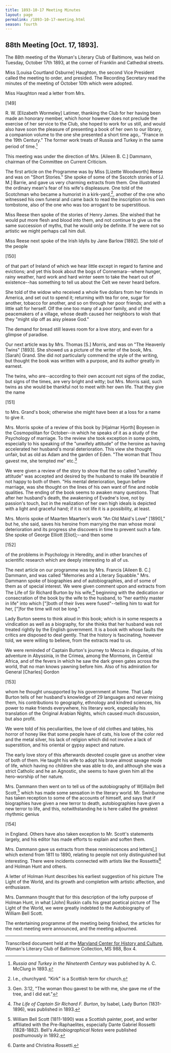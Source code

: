 ```yaml
---
title: 1893-10-17 Meeting Minutes
layout: page
permalink: /1893-10-17-meeting.html
season: fourth
---
```


<style>
    #maincontent{
        font-size:1.4em;
    }
</style>
## 88th Meeting [Oct. 17, 1893].

The 88th meeting of the Woman's Literary Club of Baltimore, was held on Tuesday, October 17th 1893, at the corner of Franklin and Cathedral streets.

Miss [Louisa Courtland Osburne] Haughton, the second Vice President called the meeting to order, and presided. The Recording Secretary read the minutes of the meeting of October 10th which were adopted.

Miss Haughton read a letter from Mrs.

[149]

R. W. [Elizabeth Wormeley] Latimer, thanking the Club for her having been made an honorary member, which honor however does not preclude the exercise of her service to the Club, she hoped to work for us still, and would also have soon the pleasure of presenting a book of her own to our library, a companion volume to the one she presented a short time ago,. "France in the 19th Century." The former work treats of Russia and Turkey in the same period of time.[^Latimer]

[^Latimer]: _Russia and Turkey in the Nineteenth Century_ was published by A. C. McClurg in 1893. 

This meeting was under the direction of Mrs. [Aileen B. C.] Dammann, chairman of the Committee on Current Criticism.

The first article on the Programme was by Miss [Lizette Woodworth] Reese and was on "Short Stories." She spoke of some of the Sscotch stories of [J. M.] Barrie, and gave us very charming extracts from them. One illustrated the ordinary mean's fear of his wife's displeasure. One told of the Scotchman who became a humorist in a kirk-yard,[^kirk], another of the one who witnessed his own funeral and came back to read the inscription on his own tombstone, also of the one who was too arrogant to be superstitious.

[^kirk]: I.e., churchyard. "Kirk" is a Scottish term for church.

Miss Reese then spoke of the stories of Henry James. She wished that he would put more flesh and blood into them, and not continue to give us the same succession of myths, that he would only be definite. If he were not so artistic we might perhaps call him dull.

Miss Reese next spoke of the Irish Idylls by Jane Barlow [1892]. She told of the people

[150]

of that part of Ireland of which we hear little except in regard to famine and evictions; and yet this book about the bogs of Connemara--where hunger, rainy weather, hard work and hard winter seem to take the heart out of existence--has something to tell us about the Celt we never heard before.

She told of the widow who received a whole five dollars from her friends in America, and set out to spend it; returning with tea for one, sugar for another, tobacco for another, and so on through her poor friends; and with a little salt for herself. OIf the one too many of a poor family, and of the peacemakers of a village, whose death caused her neighbors to wish that they "might slip off as aisy please God."

The demand for bread still leaves room for a love story, and even for a glimpse of paradise.

Our next article was by Mrs. Thomas [S.] Morris, and was on "The Heavenly Twins" [1893]. She showed us a picture of the writer of the book, Mrs. [Sarah] Grand. She did not particularly commend the style of the writing, but thought the book was written with a purpose, and its author greatly in earnest.

The twins, who are--according to their own account not signs of the zodiac, but signs of the times, are very bright and witty; but Mrs. Morris said, such twins as she would be thankful not to meet with her own life. That they give the name

[151]

to Mrs. Grand's book; otherwise she might have been at a loss for a name to give it.

Mrs. Morris spoke of a review of this book by [Hjalmar Hjorth] Boyesen in the Cosmopolitan for October--in which he speaks of it as a study of the Psychology of marriage. To the review she took exception in some points, especially to his speaking of the "unwifely attitude" of the heroine as having accelerated her husband's moral deterioration. This view she thought unfair, but as old as Adam and the garden of Eden. "The woman that Thou gavest me, she tempted me" etc.[^tempter]

[^tempter]: Gen. 3:12, "The woman thou gavest to be with me, she gave me of the tree, and I did eat."

We were given a review of the story to show that the so called "unwifely attitude" was accepted and desired by the husband to make life bearable if not happy to both of them. "His mental deterioration, begun before marriage, was she thought on the lines of his own want of fine and noble qualities. The ending of the book seems to awaken many questions. That after her husband's death, the awakening of Evadne's love, not by passion's touch, but in the realization of her own high ideals is depicted with a light and graceful hand; if it is not life it is a possibility, at least.

Mrs. Morris spoke of Maarten Maarten's work "An Old Maid's Love" [1890]," but he, she said, saves his heroine from marrying the man whose moral deterioration and its progress she discovers in time to prevent such a fate. She spoke of George Elliott [Eliot];--and then some

[152]

of the problems in Psychology in Heredity, and in other branches of scientific research which are deeply interesting to all of us.

The next article on our programme was by Mrs. Francis [Aileen B. C.] Dammann, and was called "Memories and a Literary Squabble." Mrs. Dammann spoke of biographies and of autobiographies, and of some of them as of special interest. We were given comment upon and extracts from The Life of Sir Richard Burton by his wife;[^Burton] beginning with the dedication or consecration of the book by the wife to the husband, to "her earthly master in life" into which ["]both of their lives were fused"--telling him to wait for her, ["]for the time will not be long."

[^Burton]: _The Life of Captain Sir Richard F. Burton_, by Isabel, Lady Burton (1831-1896), was published in 1893.

Lady Burton seems to think aloud in this book; which is in some respects a vindication as well as a biography, for she thinks that her husband was not treated rightly by the English government. It is a book with whose faults the critics are disposed to deal gently. That the history is fascinating, however told, we were willing to believe, from the extracts read to us.

We were reminded of Captain Burton's journey to Mecca in disguise, of his adventure in Abyssinia, in the Crimea, among the Mormons, in Central Africa, and of the fevers in which he saw the dark green gates across the world, that no man knows yawning before him. Also of his admiration for General [Charles] Gordon

[153]

whom he thought unsupported by his government at home. That Lady Burton tells of her husband's knowledge of 29 languages and never mixing them, his contributions to geography, ethnology and kindred sciences, his power to make friends everywhere, his literary work, especially his translation of the Original Arabian Nights, which caused much discussion, but also profit.

We were told of his peculiarities, the love of old clothes and tables, his horror of honey like that some people have of cats, his love of the color red and the metal silver, his lack of religion which did not involve a lack of superstition, and his oriental or gypsy aspect and nature.

The early love story of this afterwards devoted couple gave us another view of both of them. He taught his wife to adopt his brave almost savage mode of life, which having no children she was able to do, and although she was a strict Catholic and he an Agnostic, she seems to have given him all the hero-worship of her nature.

Mrs. Dammann then went on to tell us of the autobiography of W[illia]m Bell Scott,[^Scott] which has made some sensation in the literary world. Mr. Swinburne has taken reception to some of the accounts of himself, and says that if biographies have given a new terror to death, autobiographies have given a new terror to life, and this, notwithstanding he is here called the greatest rhythmic genius

[^Scott]: William Bell Scott (1811-1890) was a Scottish painter, poet, and writer affiliated with the Pre-Raphaelites, especially Dante Gabriel Rossetti (1828-1882). Bell's _Autobiographical Notes_ were published posthumously in 1892.

[154]

in England. Others have also taken exception to Mr. Scott's statements largely, and his editor has made efforts to explain and soften them.

Mrs. Dammann gave us extracts from these reminiscences and letters[,] which extend from 1811 to 1890, relating to people not only distinguished but interesting. There were incidents connected with artists like the Rossettis[^Rossettis] and Holman Hunt and others.

[^Rossettis]: Dante and Christina Rossetti.

A letter of Holman Hunt describes his earliest suggestion of his picture The Light of the World, and its growth and completion with artistic affection, and enthusiasm.

Mrs. Dammann thought that for this description of the lofty purpose of Holman Hunt, in what [John] Ruskin calls his great poetical picture of The Light of the World, we were greatly indebted to the Autobiography of William Bell Scott.

The entertaining programme of the meeting being finished, the articles for the next meeting were announced, and the meeting adjourned.
<hr>

Transcribed document held at the [Maryland Center for History and Culture](http://mdhs.org/), Woman's Literary Club of Baltimore Collection, MS 988, Box 4. 